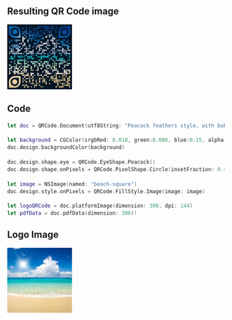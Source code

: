 ## Resulting QR Code image

<a href="beach-peacock.pdf">
   <img src="beach-peacock.jpg" width="150" />
</a>

## Code

```swift
let doc = QRCode.Document(utf8String: "Peacock feathers style, with bubbles style on pixels")

let background = CGColor(srgbRed: 0.018, green:0.086, blue:0.15, alpha:1)
doc.design.backgroundColor(background)

doc.design.shape.eye = QRCode.EyeShape.Peacock()
doc.design.shape.onPixels = QRCode.PixelShape.Circle(insetFraction: 0.4, useRandomInset: true)

let image = NSImage(named: "beach-square")
doc.design.style.onPixels = QRCode.FillStyle.Image(image: image)

let logoQRCode = doc.platformImage(dimension: 300, dpi: 144)
let pdfData = doc.pdfData(dimension: 300)!
```

## Logo Image

<img src="../../Tests/QRCodeTests/Resources/beach-square.jpg" width="150"/>

